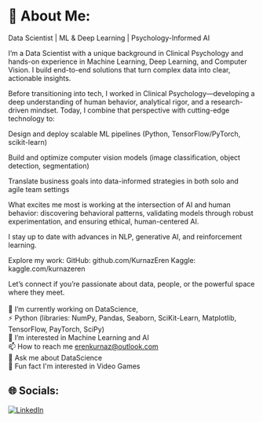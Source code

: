 # 💫 About Me:
Data Scientist | ML & Deep Learning | Psychology-Informed AI

I’m a Data Scientist with a unique background in Clinical Psychology and hands-on experience in Machine Learning, Deep Learning, and Computer Vision. I build end-to-end solutions that turn complex data into clear, actionable insights.

Before transitioning into tech, I worked in Clinical Psychology—developing a deep understanding of human behavior, analytical rigor, and a research-driven mindset. Today, I combine that perspective with cutting-edge technology to:

Design and deploy scalable ML pipelines (Python, TensorFlow/PyTorch, scikit-learn)

Build and optimize computer vision models (image classification, object detection, segmentation)

Translate business goals into data-informed strategies in both solo and agile team settings

What excites me most is working at the intersection of AI and human behavior: discovering behavioral patterns, validating models through robust experimentation, and ensuring ethical, human-centered AI.

I stay up to date with advances in NLP, generative AI, and reinforcement learning.

Explore my work:
GitHub: github.com/KurnazEren
Kaggle: kaggle.com/kurnazeren

Let’s connect if you’re passionate about data, people, or the powerful space where they meet.<br><br>🔭 I’m currently working on DataScience,<br>⚡ Python (libraries: NumPy, Pandas, Seaborn, SciKit-Learn, Matplotlib, TensorFlow, PayTorch, SciPy)<br>👀 I’m interested in Machine Learning and AI<br>📫 How to reach me erenkurnaz@outlook.com<br>💬 Ask me about DataScience<br>👯 Fun fact I'm interested in Video Games


## 🌐 Socials:
[![LinkedIn](https://img.shields.io/badge/LinkedIn-%230077B5.svg?logo=linkedin&logoColor=white)](https://www.linkedin.com/in/eren-kurnaz/) 


